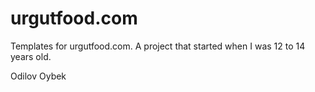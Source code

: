 # urgutfood.com
Templates for urgutfood.com. A project that started when I was 12 to 14 years old.

Odilov Oybek
